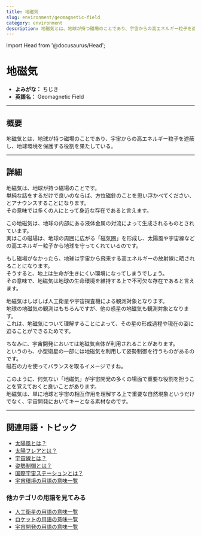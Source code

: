 ```yaml
---
title: 地磁気
slug: environment/geomagnetic-field
category: environment
description: 地磁気とは、地球が持つ磁場のことであり、宇宙からの高エネルギー粒子を遮蔽し、地球環境を保護する役割を果たしている。
---
```


import Head from '@docusaurus/Head';

<Head>
  <script type="application/ld+json">
    {`{
      "@context": "https://schema.org",
      "@type": "DefinedTerm",
      "name": "地磁気",
      "inDefinedTermSet": "https://www.space-portal.org",
      "termCode": "environment/geomagnetic-field",
      "description": "地磁気とは、地球が持つ磁場のことであり、宇宙からの高エネルギー粒子を遮蔽し、地球環境を保護する役割を果たしている。",
      "url": "https://www.space-portal.org/docs/environment/geomagnetic-field"
    }`}
  </script>
</Head>

# 地磁気

- **よみがな：** ちじき  
- **英語名：** Geomagnetic Field  

---

## 概要

地磁気とは、地球が持つ磁場のことであり、宇宙からの高エネルギー粒子を遮蔽し、地球環境を保護する役割を果たしている。

---

## 詳細

地磁気は、地球が持つ磁場のことです。  
単純な話をするだけで良いのならば、方位磁針のことを思い浮かべてください、とアナウンスすることになります。  
その意味では多くの人にとって身近な存在であると言えます。  

この地磁気は、地球の内部にある液体金属の対流によって生成されるものとされています。  
実はこの磁場は、地球の周囲に広がる「磁気圏」を形成し、太陽風や宇宙線などの高エネルギー粒子から地球を守ってくれているのです。  

もし磁場がなかったら、地球は宇宙から飛来する高エネルギーの放射線に晒されることになります。  
そうすると、地上は生命が生きにくい環境になってしまうでしょう。  
その意味で、地磁気は地球の生命環境を維持する上で不可欠な存在であると言えます。  

地磁気はしばしば人工衛星や宇宙探査機による観測対象となります。  
地球の地磁気の観測はもちろんですが、他の惑星の地磁気も観測対象となります。  
これは、地磁気について理解することによって、その星の形成過程や現在の姿に迫ることができるためです。  

ちなみに、宇宙開発においては地磁気自体が利用されることがあります。  
というのも、小型衛星の一部には地磁気を利用して姿勢制御を行うものがあるのです。  
磁石の力を使ってバランスを取るイメージですね。  

このように、何気ない「地磁気」が宇宙開発の多くの場面で重要な役割を担うことを覚えておくと良いことがあります。  
地磁気は、単に地球と宇宙の相互作用を理解する上で重要な自然現象というだけでなく、宇宙開発においてキーとなる素材なのです。  

---

## 関連用語・トピック

- [太陽風とは？](docs/environment/solar-wind)
- [太陽フレアとは？](docs/environment/solar-flare)
- [宇宙線とは？](docs/environment/cosmic-rays)
- [姿勢制御とは？](docs/control/technology/attitude-control)
- [国際宇宙ステーションとは？](docs/satellite/index/iss)
- [宇宙環境の用語の意味一覧](docs/category/environment)

### 他カテゴリの用語を見てみる
- [人工衛星の用語の意味一覧](docs/category/satellite)
- [ロケットの用語の意味一覧](docs/category/rocket)
- [宇宙開発の用語の意味一覧](docs/category/glossary)
